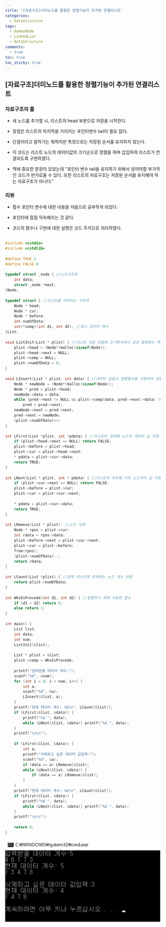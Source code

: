 ```yaml
---
title: "[자료구조]더미노드를 활용한 정렬기능이 추가된 연결리스트"
categories:
  - DataStructure
tags:
  - DummyNode
  - LinkedList
  - DataStructure
comments:
  - true
toc: true
toc_sticky: true
---
```


## [자료구조]더미노드를 활용한 정렬기능이 추가된 연결리스트

### 자료구조의 틀

* 새 노드를 추가할 시, 리스트의 head 부분으로 저장을 시작한다.

* 장점은 리스트의 마지막을 가리키는 포인터변수 tail이 필요 없다.

* 단점이라고 말하기는 뭐하지만 특징으로는 저장된 순서를 유지하지 않는다.

* 이 코드는 리스트 노드의 데이터값의 크기순으로 정렬을 하며 삽입하여 리스트가 연결되도록 구현하였다.

* 책에 중요한 문장이 있었는데 "포인터 변수 tail을 유지하기 위해서 넣어야할 부가적인 코드가 번거로울 수 있다. 또한 리스트의 자료구조는 저장된 순서를 유지해야 하는 자료구조가 아니다."

### 리뷰

* 함수 포인터 변수에 대한 내용을 처음으로 공부하게 되었다.

* 포인터에 점점 익숙해지는 것 같다.

* 코드의 함수나 구현에 대한 설명은 코드 주석으로 처리하였다.

```cpp

#include <cstdio>
#include <cstdlib>

#define TRUE 1
#define FALSE 0

typedef struct _node { //노드구조체
	int data;
	struct _node *next;
}Node;

typedef struct { //리스트를 의미하는 구조체
	Node * head;
	Node * cur;
	Node * before;
	int numOfData;
	int(*comp)(int d1, int d2); //함수 포인터 변수
}List;

void ListInit(List * plist) { //리스트 처음 만들때 초기화시켜서 공간 할당받는 역할
	plist->head = (Node*)malloc(sizeof(Node));
	plist->head->next = NULL;
	plist->comp = NULL;
	plist->numOfData = 0;
}

void LInsert(List * plist, int data) { //데이터 삽입시 정렬함수를 사용하여 정렬하며 리스트에 데이터 삽입
	Node * newNode = (Node*)malloc(sizeof(Node));
	Node * pred = plist->head;
	newNode->data = data;
	while (pred->next != NULL && plist->comp(data, pred->next->data) != 0)
		pred = pred->next;
	newNode->next = pred->next;
	pred->next = newNode;
	(plist->numOfData)++;
}

int LFirst(List *plist, int *pdata) { //리스트의 첫번째 노드의 데이터 값 저장 및 첫번째 노드 존재하는지에 대한 참/거짓반환
	if (plist->head->next == NULL) return FALSE;
	plist->before = plist->head;
	plist->cur = plist->head->next;
	* pdata = plist->cur->data;
	return TRUE;
}

int LNext(List * plist, int * pdata) { //리스트의 두번째 이후 노드부터 값 저장 및 반환
	if (plist->cur->next == NULL) return FALSE;
	plist->before = plist->cur;
	plist->cur = plist->cur->next;

	* pdata = plist->cur->data;
	return TRUE;
}

int LRemove(List * plist)  //노드 삭제
	Node * rpos = plist->cur;
	int rdata = rpos->data;
	plist->before->next = plist->cur->next;
	plist->cur = plist->before;
	free(rpos);
	(plist->numOfData)--;
	return rdata;
}

int LCount(List *plist) { //현재 리스트에 존재하는 노드 개수 반환
	return plist->numOfData;
}

int WhoIsPrecede(int d1, int d2) { //정렬하기 위해 사용한 함수
	if (d1 < d2) return 0;
	else return 1;
}

int main() {
	List list;
	int data;
	int num;
	ListInit(&list);

	List * plist = &list;
	plist->comp = WhoIsPrecede;

	printf("입력받을 데이터 개수:");
	scanf("%d", &num);
	for (int i = 0; i < num; i++) {
		int a;
		scanf("%d", &a);
		LInsert(&list, a);
	}
	printf("현재 데이터 개수: %d\n", LCount(&list));
	if (LFirst(&list, &data)) {
		printf("%d ", data);
		while (LNext(&list, &data)) printf("%d ", data);
	}
	printf("\n\n");

	if (LFirst(&list, &data)) {
		int a;
		printf("삭제하고 싶은 데이터 값입력:");
		scanf("%d", &a);
		if (data == a) LRemove(&list);
		while (LNext(&list, &data)) {
			if (data == a) LRemove(&list);
		}
	}
	printf("현재 데이터 개수: %d\n", LCount(&list));
	if (LFirst(&list, &data)) {
		printf("%d ", data);
		while (LNext(&list, &data)) printf("%d ", data);
	}
	printf("\n\n");

	return 0;
}
```

![](/assets/img/Datastructure/0521.png)
